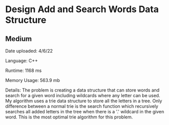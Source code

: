 
# Design Add and Search Words Data Structure

## Medium

Date uploaded: 4/6/22

Language: C++

Runtime: 1168 ms

Memory Usage: 563.9 mb

Details: The problem is creating a data structure that can store words and search for a given word including wildcards where any letter can be used. My algorithm uses a trie data structure to store all the letters in a tree. Only difference between a normal trie is the search function which recursively searches all added letters in the tree when there is a '.' wildcard in the given word. This is the most optimal trie algorithm for this problem.
